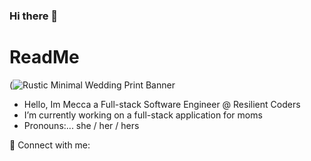 ### Hi there 👋
# ReadMe

(![Rustic Minimal Wedding Print Banner](https://user-images.githubusercontent.com/102000967/167453393-5cec7d77-3004-4f1f-9126-cc7c6b38a82e.png)




- Hello, Im Mecca a Full-stack Software Engineer @ Resilient Coders
- I’m currently working on a full-stack application for moms
- Pronouns:... she / her / hers

🤝 Connect with me:


<!--
**CodeMomx/CodeMomx** is a ✨ _special_ ✨ repository because its `README.md` (this file) appears on your GitHub profile.

Here are some ideas to get you started:

- 🔭 I’m currently working on ...
- 🌱 I’m currently learning ...
- 👯 I’m looking to collaborate on ...
- 🤔 I’m looking for help with ...
- 💬 Ask me about ...
- 📫 How to reach me: ...
- 😄 Pronouns: ...
- ⚡ Fun fact: ...
-->
